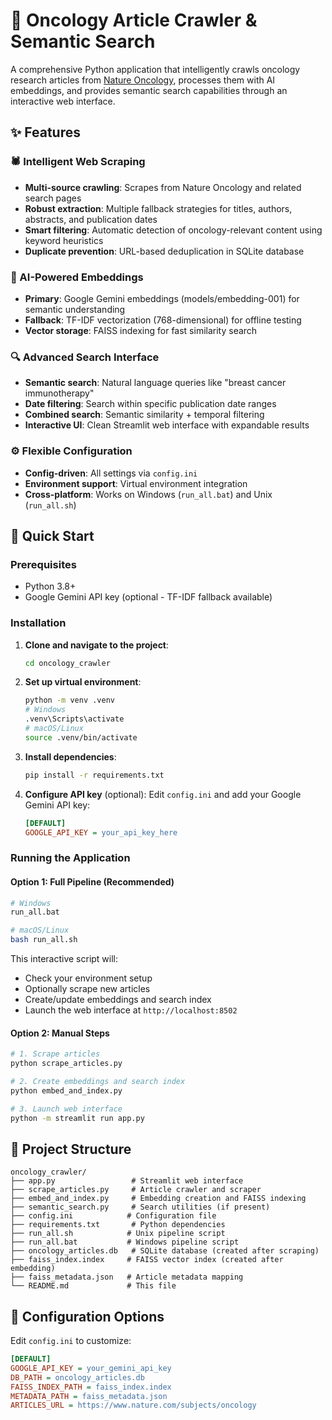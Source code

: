 # 🔬 Oncology Article Crawler & Semantic Search

A comprehensive Python application that intelligently crawls oncology research articles from [Nature Oncology](https://www.nature.com/subjects/oncology), processes them with AI embeddings, and provides semantic search capabilities through an interactive web interface.

## ✨ Features

### 🕷️ Intelligent Web Scraping
- **Multi-source crawling**: Scrapes from Nature Oncology and related search pages
- **Robust extraction**: Multiple fallback strategies for titles, authors, abstracts, and publication dates
- **Smart filtering**: Automatic detection of oncology-relevant content using keyword heuristics
- **Duplicate prevention**: URL-based deduplication in SQLite database

### 🧠 AI-Powered Embeddings
- **Primary**: Google Gemini embeddings (models/embedding-001) for semantic understanding
- **Fallback**: TF-IDF vectorization (768-dimensional) for offline testing
- **Vector storage**: FAISS indexing for fast similarity search

### 🔍 Advanced Search Interface
- **Semantic search**: Natural language queries like "breast cancer immunotherapy"
- **Date filtering**: Search within specific publication date ranges
- **Combined search**: Semantic similarity + temporal filtering
- **Interactive UI**: Clean Streamlit web interface with expandable results

### ⚙️ Flexible Configuration
- **Config-driven**: All settings via `config.ini`
- **Environment support**: Virtual environment integration
- **Cross-platform**: Works on Windows (`run_all.bat`) and Unix (`run_all.sh`)

## 🚀 Quick Start

### Prerequisites
- Python 3.8+
- Google Gemini API key (optional - TF-IDF fallback available)

### Installation
1. **Clone and navigate to the project**:
   ```bash
   cd oncology_crawler
   ```

2. **Set up virtual environment**:
   ```bash
   python -m venv .venv
   # Windows
   .venv\Scripts\activate
   # macOS/Linux
   source .venv/bin/activate
   ```

3. **Install dependencies**:
   ```bash
   pip install -r requirements.txt
   ```

4. **Configure API key** (optional):
   Edit `config.ini` and add your Google Gemini API key:
   ```ini
   [DEFAULT]
   GOOGLE_API_KEY = your_api_key_here
   ```

### Running the Application

#### Option 1: Full Pipeline (Recommended)
```bash
# Windows
run_all.bat

# macOS/Linux
bash run_all.sh
```

This interactive script will:
- Check your environment setup
- Optionally scrape new articles
- Create/update embeddings and search index
- Launch the web interface at `http://localhost:8502`

#### Option 2: Manual Steps
```bash
# 1. Scrape articles
python scrape_articles.py

# 2. Create embeddings and search index
python embed_and_index.py

# 3. Launch web interface
python -m streamlit run app.py
```

## 📁 Project Structure

```
oncology_crawler/
├── app.py                 # Streamlit web interface
├── scrape_articles.py     # Article crawler and scraper
├── embed_and_index.py     # Embedding creation and FAISS indexing
├── semantic_search.py     # Search utilities (if present)
├── config.ini            # Configuration file
├── requirements.txt       # Python dependencies
├── run_all.sh            # Unix pipeline script
├── run_all.bat           # Windows pipeline script
├── oncology_articles.db   # SQLite database (created after scraping)
├── faiss_index.index     # FAISS vector index (created after embedding)
├── faiss_metadata.json   # Article metadata mapping
└── README.md             # This file
```

## 🔧 Configuration Options

Edit `config.ini` to customize:

```ini
[DEFAULT]
GOOGLE_API_KEY = your_gemini_api_key
DB_PATH = oncology_articles.db
FAISS_INDEX_PATH = faiss_index.index
METADATA_PATH = faiss_metadata.json
ARTICLES_URL = https://www.nature.com/subjects/oncology
```


